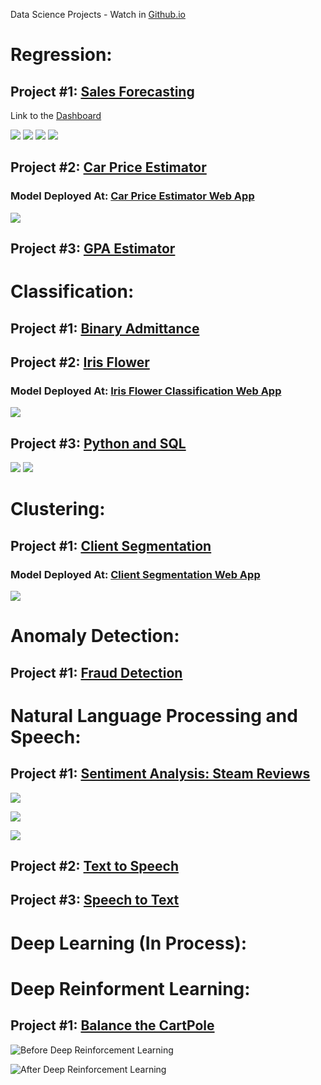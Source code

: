 Data Science Projects - Watch in [Github.io](https://aldanajd.github.io/Data_Scientist/)

# Regression:

## Project #1: [Sales Forecasting](https://github.com/aldanajd/Data_Scientist/tree/main/Machine%20Learning/Regression/Sales_Forescasting) 

Link to the [Dashboard](https://public.tableau.com/views/SalesForecasting_16511965305110/Dashboard1?:language=en-US&:display_count=n&:origin=viz_share_link)

![](https://github.com/aldanajd/Data_Analyst/blob/main/Images/Tableau_dasboard%20-%20sales_clp.png)
![](Machine%20Learning/Regression/Sales_Forescasting/Images/prophet_predictions2.png)
![](Machine%20Learning/Regression/Sales_Forescasting/Images/prophet_predictions.JPG)
![](Machine%20Learning/Regression/Sales_Forescasting/Images/sklearn_rf_predictions.JPG)

## Project #2: [Car Price Estimator](https://github.com/aldanajd/Data_Scientist_I/tree/main/Machine%20Learning/Regression/Cars_price_estimator)

### Model Deployed At: [Car Price Estimator Web App](https://share.streamlit.io/aldanajd/data_scientist/main/Deployment/Regression/Car_price_estimator/car_price_st.py) 

![](Deployment/Regression/Car_price_estimator/Car_price_web_app.PNG)

## Project #3: [GPA Estimator](https://github.com/aldanajd/Data_Scientist/tree/main/Machine%20Learning/Regression/GPA_estimator) 

# Classification:

## Project #1: [Binary Admittance](https://github.com/aldanajd/Data_Scientist_I/tree/main/Machine%20Learning/Classification/Binary_admittance)

## Project #2: [Iris Flower](https://github.com/aldanajd/Data_Scientist_I/tree/main/Machine%20Learning/Classification/Iris_Flower)

### Model Deployed At: [Iris Flower Classification Web App](https://share.streamlit.io/aldanajd/data_scientist/main/Deployment/Classification/Iris_Classifier/iris_classifier_st.py)

![](Deployment/Classification/Iris_Classifier/Iris_classifier_web_app.PNG)

## Project #3: [Python and SQL](https://github.com/aldanajd/Data_Scientist/blob/main/Machine%20Learning/Classification/SQL_Python)

![](https://github.com/aldanajd/Data_Scientist/blob/main/Machine%20Learning/Classification/SQL_Python/Images/sql_python_syntax.PNG)
![](https://github.com/aldanajd/Data_Scientist/blob/main/Machine%20Learning/Classification/SQL_Python/Images/sql_python_result.PNG)

# Clustering:

## Project #1: [Client Segmentation](https://github.com/aldanajd/Data_Scientist_I/tree/main/Machine%20Learning/Clustering/Client_segmentation)

### Model Deployed At: [Client Segmentation Web App](https://share.streamlit.io/aldanajd/data_scientist/main/Deployment/Clustering/Multi_clustering/multi_clustering_st.py)

![](Deployment/Clustering/Multi_clustering/client_segmentation_web_app.PNG)

# Anomaly Detection:

## Project #1: [Fraud Detection](https://github.com/aldanajd/Data_Scientist_I/tree/main/Machine%20Learning/Anomaly%20Detection/Fraud%20Detection)

# Natural Language Processing and Speech:

## Project #1: [Sentiment Analysis: Steam Reviews](https://github.com/aldanajd/Data_Scientist/tree/main/Machine%20Learning/NLP%20%2B%20Speech/Sentiment%20Analysis/Steam%20Reviews)

![](Machine%20Learning/NLP%20%2B%20Speech/Sentiment%20Analysis/Steam%20Reviews/Images/polarity_plot.png)

![](Machine%20Learning/NLP%20%2B%20Speech/Sentiment%20Analysis/Steam%20Reviews/Images/word_freq.png)

![](Machine%20Learning/NLP%20%2B%20Speech/Sentiment%20Analysis/Steam%20Reviews/Images/recommendation_df.png)

## Project #2: [Text to Speech](https://github.com/aldanajd/Data_Scientist/tree/main/Machine%20Learning/NLP%20%2B%20Speech/Text%20to%20Speech)

## Project #3: [Speech to Text](https://github.com/aldanajd/Data_Scientist/tree/main/Machine%20Learning/NLP%20%2B%20Speech/Speech%20to%20Text)

# Deep Learning (In Process):

# Deep Reinforment Learning:

## Project #1: [Balance the CartPole](https://github.com/aldanajd/Data_Scientist/tree/main/Machine%20Learning/Deep%20Reinforcement%20Learning/Cartpole_intro_to_RL)

![Before Deep Reinforcement Learning](https://github.com/aldanajd/Data_Scientist/blob/main/Machine%20Learning/Deep%20Reinforcement%20Learning/Cartpole_intro_to_RL/Gif/before_rl.gif)

![After Deep Reinforcement Learning](https://github.com/aldanajd/Data_Scientist/blob/main/Machine%20Learning/Deep%20Reinforcement%20Learning/Cartpole_intro_to_RL/Gif/after_rl.gif)

